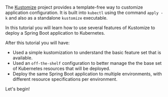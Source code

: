 

The [Kustomize](https://kustomize.io/) project provides a template-free way to customize application configuration.  It is built into `kubectl` using the command `apply -k` and also as a standalone `kustomize` executable.

In this tutorial you will learn how to use several features of Kustomize to deploy a Spring Boot application to Kubernetes.

After this tutorial you will have:

* Used a simple kustomization to understand the basic feature set that is available.
* Used an `off-the-shelf` configuration to better manage the the base set of Kubernetes resources that will be deployed. 
* Deploy the same Spring Boot application to multiple environments, with different resource specifications per environment.

Let's begin!

